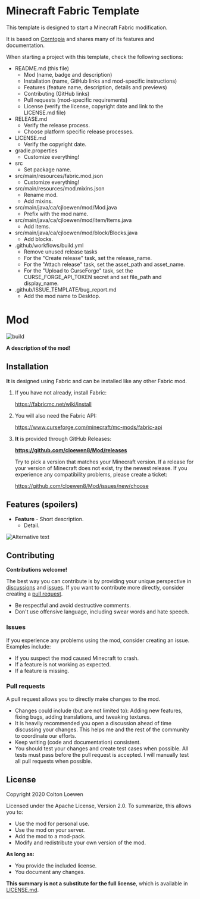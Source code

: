 # Minecraft Fabric Template
This template is designed to start a Minecraft Fabric modification.

It is based on [Corntopia](https://github.com/cloewen8/Corntopia) and shares
many of its features and documentation.

When starting a project with this template, check the following sections:
- README.md (this file)
  - Mod (name, badge and description)
  - Installation (name, GitHub links and mod-specific instructions)
  - Features (feature name, description, details and previews)
  - Contributing (GitHub links)
  - Pull requests (mod-specific requirements)
  - License (verify the license, copyright date and link to the LICENSE.md file)
- RELEASE.md
  - Verify the release process.
  - Choose platform specific release processes.
- LICENSE.md
  - Verify the copyright date.
- gradle.properties
  - Customize everything!
- src
  - Set package name.
- src/main/resources/fabric.mod.json
  - Customize everything!
- src/main/resources/mod.mixins.json
  - Rename mod.
  - Add mixins.
- src/main/java/ca/cjloewen/mod/Mod.java
  - Prefix with the mod name.
- src/main/java/ca/cjloewen/mod/item/Items.java
  - Add items.
- src/main/java/ca/cjloewen/mod/block/Blocks.java
  - Add blocks.
- .github/workflows/build.yml
  - Remove unused release tasks
  - For the "Create release" task, set the release_name.
  - For the "Attach release" task, set the asset_path and asset_name.
  - For the "Upload to CurseForge" task, set the CURSE_FORGE_API_TOKEN secret and set file_path and display_name.
- .github/ISSUE_TEMPLATE/bug_report.md
  - Add the mod name to Desktop.

# Mod
![build](https://github.com/cloewen8/**Mod**/workflows/build/badge.svg)

**A description of the mod!**

## Installation
**It** is designed using Fabric and can be installed like any other Fabric mod.

1. If you have not already, install Fabric:
   
   https://fabricmc.net/wiki/install
2. You will also need the Fabric API:
   
   https://www.curseforge.com/minecraft/mc-mods/fabric-api
3. **It** is provided through GitHub Releases:
   
   **https://github.com/cloewen8/Mod/releases**
   
   Try to pick a version that matches your Minecraft version. If a release for your version of Minecraft does not exist, try the newest release. If you experience any compatibility problems, please create a ticket:
   
   https://github.com/cloewen8/Mod/issues/new/choose

## Features (spoilers)
- **Feature** - Short description.
  - Detail.

![Alternative text](preview/feature.png)

## Contributing
__Contributions welcome!__

The best way you can contribute is by providing your unique perspective in [discussions](https://github.com/cloewen8/Mod/discussions) and [issues](https://github.com/cloewen8/Mod/issues). If you want to contribute more directly, consider creating a [pull request](https://github.com/cloewen8/Mod/compare).

- Be respectful and avoid destructive comments.
- Don't use offensive language, including swear words and hate speech.

### Issues
If you experience any problems using the mod, consider creating an issue. Examples include:

- If you suspect the mod caused Minecraft to crash.
- If a feature is not working as expected.
- If a feature is missing.

### Pull requests
A pull request allows you to directly make changes to the mod.

- Changes could include (but are not limited to): Adding new features, fixing bugs, adding translations, and tweaking textures.
- It is heavily recommended you open a discussion ahead of time discussing your changes. This helps me and the rest of the community to coordinate our efforts.
- Keep writing (code and documentation) consistent.
- You should test your changes and create test cases when possible. All tests must pass before the pull request is accepted. I will manually test all pull requests when possible.

## License
Copyright 2020 Colton Loewen

Licensed under the Apache License, Version 2.0. To summarize, this allows you to:

- Use the mod for personal use.
- Use the mod on your server.
- Add the mod to a mod-pack.
- Modify and redistribute your own version of the mod.

**As long as:**

- You provide the included license.
- You document any changes.

**This summary is not a substitute for the full license**, which is available in [LICENSE.md](https://github.com/cloewen8/Mod/blob/master/LICENSE.md).
